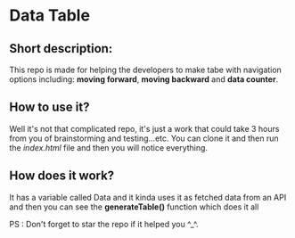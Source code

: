 # Data Table

## Short description:

This repo is made for helping the developers to make tabe
with navigation options including: **moving forward**, **moving backward** and **data counter**.

## How to use it?

Well it's not that complicated repo, it's just a work that could take 3 hours from you of brainstorming and testing...etc. You can clone it and then run the _index.html_ file and then you will notice everything.

## How does it work?

It has a variable called Data and it kinda uses it as fetched data from an API and then you can see the **generateTable()** function which does it all

PS : Don't forget to star the repo if it helped you ^\_^.
